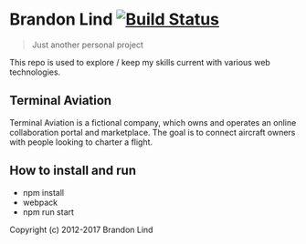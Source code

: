 # Brandon Lind [![Build Status](https://travis-ci.org/ripvanbl/venture-aviation.svg?branch=master)](https://travis-ci.org/ripvanbl/venture-aviation)

> Just another personal project

This repo is used to explore / keep my skills current with various web technologies.

## Terminal Aviation
Terminal Aviation is a fictional company, which owns and operates an online collaboration portal and marketplace. The goal is to connect aircraft owners with people looking to charter a flight.


## How to install and run
- npm install
- webpack
- npm run start

Copyright (c) 2012-2017 Brandon Lind
  
